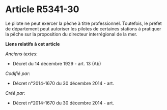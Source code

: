 # Article R5341-30

Le pilote ne peut exercer la pêche à titre professionnel. Toutefois, le préfet de département peut autoriser les pilotes de
certaines stations à pratiquer la pêche sur la proposition du directeur interrégional de la mer.

**Liens relatifs à cet article**

_Anciens textes_:

  - Décret du 14 décembre 1929 - art. 13 (Ab)

_Codifié par_:

  - Décret n°2014-1670 du 30 décembre 2014 - art.

_Créé par_:

  - Décret n°2014-1670 du 30 décembre 2014 - art.
